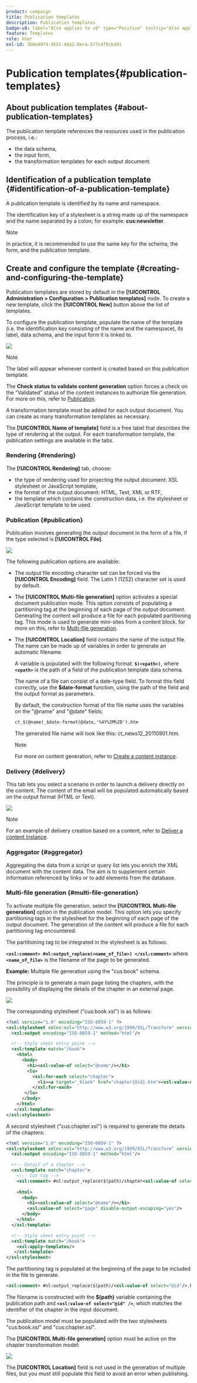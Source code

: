 ```yaml
---
product: campaign
title: Publication templates
description: Publication templates
badge-v8: label="Also applies to v8" type="Positive" tooltip="Also applies to Campaign v8"
feature: Templates
role: User
exl-id: 3b6e4974-4551-4da2-8eca-577c4f9cbd91
---
```

# Publication templates{#publication-templates}

## About publication templates {#about-publication-templates}

The publication template references the resources used in the publication process, i.e.:

* the data schema,
* the input form,
* the transformation templates for each output document.

## Identification of a publication template {#identification-of-a-publication-template}

A publication template is identified by its name and namespace.

The identification key of a stylesheet is a string made up of the namespace and the name separated by a colon; for example: **cus:newsletter**.

>[!NOTE]
>
>In practice, it is recommended to use the same key for the schema, the form, and the publication template.

## Create and configure the template {#creating-and-configuring-the-template}

Publication templates are stored by default in the **[!UICONTROL Administration > Configuration > Publication templates]** node. To create a new template, click the **[!UICONTROL New]** button above the list of templates.

To configure the publication template, populate the name of the template (i.e. the identification key consisting of the name and the namespace), its label, data schema, and the input form it is linked to.

![](assets/d_ncs_content_model.png)

>[!NOTE]
>
>The label will appear whenever content is created based on this publication template.

The **Check status to validate content generation** option forces a check on the "Validated" status of the content instances to authorize file generation. For more on this, refer to [Publication](#publication).

A transformation template must be added for each output document. You can create as many transformation templates as necessary.

The **[!UICONTROL Name of template]** field is a free label that describes the type of rendering at the output. For each transformation template, the publication settings are available in the tabs.

### Rendering {#rendering}

The **[!UICONTROL Rendering]** tab, choose:

* the type of rendering used for projecting the output document: XSL stylesheet or JavaScript template,
* the format of the output document: HTML, Text, XML or RTF,
* the template which contains the construction data, i.e. the stylesheet or JavaScript template to be used.

### Publication {#publication}

Publication involves generating the output document in the form of a file, if the type selected is **[!UICONTROL File]**.

![](assets/d_ncs_content_model2.png)

The following publication options are available:

* The output file encoding character set can be forced via the **[!UICONTROL Encoding]** field. The Latin 1 (1252) character set is used by default.
* The **[!UICONTROL Multi-file generation]** option activates a special document publication mode. This option consists of populating a partitioning tag at the beginning of each page of the output document. Generating the content will produce a file for each populated partitioning tag. This mode is used to generate mini-sites from a content block. for more on this, refer to [Multi-file generation](#multi-file-generation).
* The **[!UICONTROL Location]** field contains the name of the output file. The name can be made up of variables in order to generate an automatic filename.

  A variable is populated with the following format: **`$(<xpath>)`**, where **`<xpath>`** is the path of a field of the publication template data schema.

  The name of a file can consist of a date-type field. To format this field correctly, use the **$date-format** function, using the path of the field and the output format as parameters.

  By default, the construction format of the file name uses the variables on the "@name" and "@date" fields:

  ```xml
  ct_$(@name)_$date-format(@date,'%4Y%2M%2D').htm
  ```

  The generated file name will look like this: ct_news12_20110901.htm.

  >[!NOTE]
  >
  >For more on content generation, refer to [Create a content instance](using-a-content-template.md#creating-a-content-instance).

### Delivery {#delivery}

This tab lets you select a scenario in order to launch a delivery directly on the content. The content of the email will be populated automatically based on the output format (HTML or Text).

![](assets/d_ncs_content_model3.png)

>[!NOTE]
>
>For an example of delivery creation based on a content, refer to [Deliver a content instance](using-a-content-template.md#delivering-a-content-instance).

### Aggregator {#aggregator}

Aggregating the data from a script or query list lets you enrich the XML document with the content data. The aim is to supplement certain information referenced by links or to add elements from the database.

### Multi-file generation {#multi-file-generation}

To activate multiple file generation, select the **[!UICONTROL Multi-file generation]** option in the publication model. This option lets you specify partitioning tags in the stylesheet for the beginning of each page of the output document. The generation of the content will produce a file for each partitioning tag encountered.

The partitioning tag to be integrated in the stylesheet is as follows:

**`<xsl:comment> #nl:output_replace(<name_of_file>) </xsl:comment>`** where **`<name_of_file>`** is the filename of the page to be generated.

**Example:** Multiple file generation using the "cus:book" schema.

The principle is to generate a main page listing the chapters, with the possibility of displaying the details of the chapter in an external page.

![](assets/d_ncs_content_chunk.png)

The corresponding stylesheet ("cus:book.xsl") is as follows:

```xml
<?xml version="1.0" encoding="ISO-8859-1" ?>
<xsl:stylesheet xmlns:xsl="http://www.w3.org/1999/XSL/Transform" version="1.0">
  <xsl:output encoding="ISO-8859-1" method="html"/>

  <!-- Style sheet entry point -->
  <xsl:template match="/book">
    <html>
      <body>
        <h1><xsl:value-of select="@name"/></h1>
        <lu>
          <xsl:for-each select="chapter">
            <li><a target="_blank" href="chapter{@id}.htm"><xsl:value-of select="@name"/></a></li>  
          </xsl:for-each>
       </lu>
      </body>
    </html>
   </xsl:template>
</xsl:stylesheet>
```

A second stylesheet ("cus:chapter.xsl") is required to generate the details of the chapters:

```xml
<?xml version="1.0" encoding="ISO-8859-1" ?>
<xsl:stylesheet xmlns:xsl="http://www.w3.org/1999/XSL/Transform" version="1.0">
  <xsl:output encoding="ISO-8859-1" method="html"/>

  <!-- Detail of a chapter -->
  <xsl:template match="chapter">
    <!-- Cut tag -->   
    <xsl:comment> #nl:output_replace($(path)/chapter<xsl:value-of select="@id"/>.htm)</xsl:comment>
    
    <html>
      <body>
        <h1><xsl:value-of select="@name"/></h1>
        <xsl:value-of select="page" disable-output-escaping="yes"/>
      </body>
    </html>
  </xsl:template>

  <!-- Style sheet entry point -->
  <xsl:template match="/book">
    <xsl:apply-templates/>
   </xsl:template>
</xsl:stylesheet>
```

The partitioning tag is populated at the beginning of the page to be included in the file to generate.

```xml
<xsl:comment> #nl:output_replace($(path)/<xsl:value-of select="@id"/>.htm)</xsl:comment>
```

The filename is constructed with the **$(path)** variable containing the publication path and **`<xsl:value-of select="@id" />`**, which matches the identifier of the chapter in the input document.

The publication model must be populated with the two stylesheets "cus:book.xsl" and "cus:chapter.xsl".

The **[!UICONTROL Multi-file generation]** option must be active on the chapter transformation model:

![](assets/d_ncs_content_chunk2.png)

The **[!UICONTROL Location]** field is not used in the generation of multiple files, but you must still populate this field to avoid an error when publishing.
